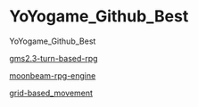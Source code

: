 # YoYogame_Github_Best
YoYogame_Github_Best

[gms2.3-turn-based-rpg](https://github.com/gurpreetsinghmatharoo/gms2.3-turn-based-rpg)

[moonbeam-rpg-engine](https://github.com/gabemcarvalho/moonbeam-rpg-engine)

[grid-based_movement](https://github.com/thbitzer/grid-based_movement)


